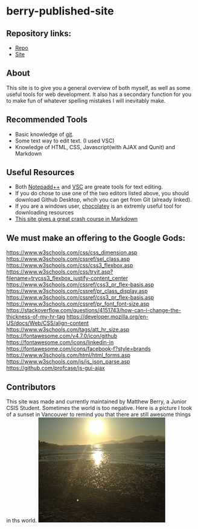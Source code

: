 # berry-published-site

## Repository links:

- [Repo](https://github.com/Infraction71/berry-published-site)
- [Site](https://infraction71.github.io/berry-published-site/)

## About
This site is to give you a general overview of both myself, as well as some useful tools for web development. It also has a secondary function for you to make fun of whatever spelling mistakes I will inevitably make.

## Recommended Tools

- Basic knowledge of [git](https://github.com/).
- Some text way to edit text. (I used VSC)
- Knowledge of HTML, CSS, Javascript(with AJAX and Qunit) and Markdown

## Useful Resources

- Both [Notepadd++](https://notepad-plus-plus.org/) and [VSC](https://code.visualstudio.com/) are greate tools for text editing. 
- If you do chose to use one of the two editors listed above, you should download Github Desktop, whcih you can get from Git (already linked).
- If you are a windows user, [chocolatey](https://chocolatey.org/) is an extremly useful tool for downloading resources
- [This site gives a great crash course in Markdown](https://www.markdowntutorial.com/)

## We must make an offering to the Google Gods:
https://www.w3schools.com/css/css_dimension.asp
https://www.w3schools.com/cssref/sel_class.asp
https://www.w3schools.com/css/css3_flexbox.asp
https://www.w3schools.com/css/tryit.asp?filename=trycss3_flexbox_justify-content_center
https://www.w3schools.com/cssref/css3_pr_flex-basis.asp
https://www.w3schools.com/cssref/pr_class_display.asp
https://www.w3schools.com/cssref/css3_pr_flex-basis.asp
https://www.w3schools.com/cssref/pr_font_font-size.asp
https://stackoverflow.com/questions/4151743/how-can-i-change-the-thickness-of-my-hr-tag
https://developer.mozilla.org/en-US/docs/Web/CSS/align-content
https://www.w3schools.com/tags/att_hr_size.asp
https://fontawesome.com/v4.7.0/icon/github
https://fontawesome.com/icons/linkedin-in
https://fontawesome.com/icons/facebook-f?style=brands
https://www.w3schools.com/html/html_forms.asp
https://www.w3schools.com/js/js_json_parse.asp
https://github.com/profcase/js-gui-ajax

## Contributors

This site was made and currently maintained by Matthew Berry, a Junior CSIS Student. Sometimes the world is too negative. Here is a picture I took of a sunset in Vancouver to remind you that there are still awesome things in ths world.
![Sunset by Matthew Berry](https://github.com/Infraction71/berry-published-site/raw/master/sunset.jpg)
